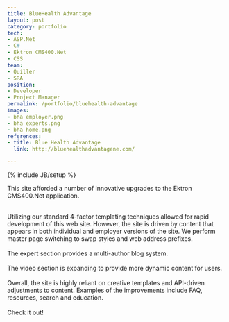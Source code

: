 ```yaml
---
title: BlueHealth Advantage
layout: post
category: portfolio
tech:
- ASP.Net
- C#
- Ektron CMS400.Net
- CSS
team:
- Quiller
- SRA
position:
- Developer
- Project Manager
permalink: /portfolio/bluehealth-advantage
images:
- bha employer.png
- bha experts.png
- bha home.png
references:
- title: Blue Health Advantage
  link: http://bluehealthadvantagene.com/

---
```

{% include JB/setup %}
<div id="node-4" class="node node-portfolio node-promoted">
  <div class="content clearfix">
    <div class="field field-name-body field-type-text-with-summary field-label-hidden"><div class="field-items"><div class="field-item even"><p>This site afforded a number of innovative upgrades to the Ektron CMS400.Net application.</p>
<div>
	 </div>
<div>
	Utilizing our standard 4-factor templating techniques allowed for rapid development of this web site. However, the site is driven by content that appears in both individual and employer versions of the site. We perform master page switching to swap styles and web address prefixes.</div>
<div>
	 </div>
<div>
	The expert section provides a multi-author blog system.</div>
<div>
	 </div>
<div>
	The video section is expanding to provide more dynamic content for users.</div>
<div>
	 </div>
<div>
	Overall, the site is highly reliant on creative templates and API-driven adjustments to content. Examples of the improvements include FAQ, resources, search and education.</div>
<div>
	 </div>
<div>
	Check it out!</div>
</div></div></div>  </div>
</div>
